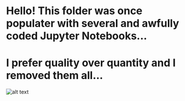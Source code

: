 # Hello! This folder was once populater with several and awfully coded Jupyter Notebooks... 
# I prefer quality over quantity and I removed them all...

![alt text](https://github.com/AlessandroMondin/Sklearn_Projects/blob/main/sklearn.png)
